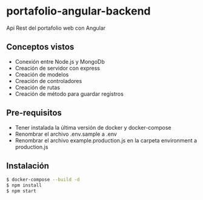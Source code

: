 # portafolio-angular-backend

Api Rest del portafolio web con Angular

## Conceptos vistos

- Conexión entre Node.js y MongoDb
- Creación de servidor con express
- Creación de modelos
- Creación de controladores
- Creación de rutas
- Creación de método para guardar registros

## Pre-requisitos

- Tener instalada la última versión de docker y docker-compose
- Renombrar el archivo .env.sample a .env
- Renombrar el archivo example.production.js en la carpeta environment a production.js

## Instalación

```bash
$ docker-compose --build -d
$ npm install
$ npm start
``` 